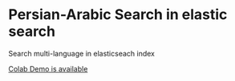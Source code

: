 # Persian-Arabic Search in elastic search

Search multi-language in elasticseach index

[Colab Demo is available](https://colab.research.google.com/drive/1hAS83QhveLlh2sx7JkNPtYEeVjSLw4tj?usp=sharing)
